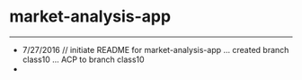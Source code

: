 # market-analysis-app
*************************
* 7/27/2016 // initiate README for market-analysis-app ... created branch class10 ... ACP to branch class10 <br/>
* 
